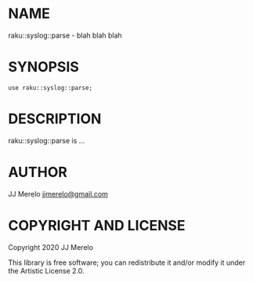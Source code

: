 NAME
====

raku::syslog::parse - blah blah blah

SYNOPSIS
========

```perl6
use raku::syslog::parse;
```

DESCRIPTION
===========

raku::syslog::parse is ...

AUTHOR
======

JJ Merelo <jjmerelo@gmail.com>

COPYRIGHT AND LICENSE
=====================

Copyright 2020 JJ Merelo

This library is free software; you can redistribute it and/or modify it under the Artistic License 2.0.

